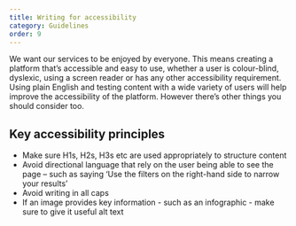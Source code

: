 ```yaml
---
title: Writing for accessibility
category: Guidelines
order: 9
---
```


We want our services to be enjoyed by everyone. This means creating a platform that’s accessible and easy to use, whether a user is colour-blind, dyslexic, using a screen reader or has any other accessibility requirement.
Using plain English and testing content with a wide variety of users will help improve the accessibility of the platform. However there’s other things you should consider too.

## Key accessibility principles ##
* Make sure H1s, H2s, H3s etc are used appropriately to structure content
* Avoid directional language that rely on the user being able to see the page – such as saying ‘Use the filters on the right-hand side to narrow your results’
* Avoid writing in all caps
* If an image provides key information - such as an infographic - make sure to give it useful alt text




